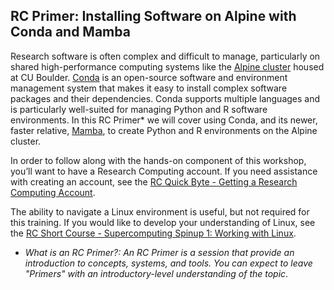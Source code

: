 ## RC Primer: Installing Software on Alpine with Conda and Mamba


Research software is often complex and difficult to manage, particularly on shared 
high-performance computing systems like the [Alpine cluster](https://www.colorado.edu/rc/alpine) 
housed at CU Boulder. [Conda](https://docs.conda.io/en/latest/) is an open-source software and 
environment management system that makes it easy to install complex software packages and their 
dependencies. Conda supports multiple languages and is particularly well-suited for managing 
Python and R software environments. In this RC Primer* we will cover using Conda, and its newer, 
faster relative, [Mamba](https://mamba.readthedocs.io/en/latest/), to create Python and R 
environments on the Alpine cluster.

In order to follow along with the hands-on component of this workshop, you’ll want to have a 
Research Computing account. If you need assistance with creating an account, see the 
[RC Quick Byte - Getting a Research Computing Account](https://github.com/ResearchComputing/Getting_An_Account).

The ability to navigate a Linux environment is useful, but not required for this training. If you would like to 
develop your understanding of Linux, see the [RC Short Course - Supercomputing Spinup 1: Working with Linux](https://github.com/ResearchComputing/Supercomputing_Spinup/tree/main/linux_bash_spinup).


* _What is an RC Primer?: An RC Primer is a session that provide an introduction to concepts, systems, and tools. 
You can expect to leave "Primers" with an introductory-level understanding of the topic_.

